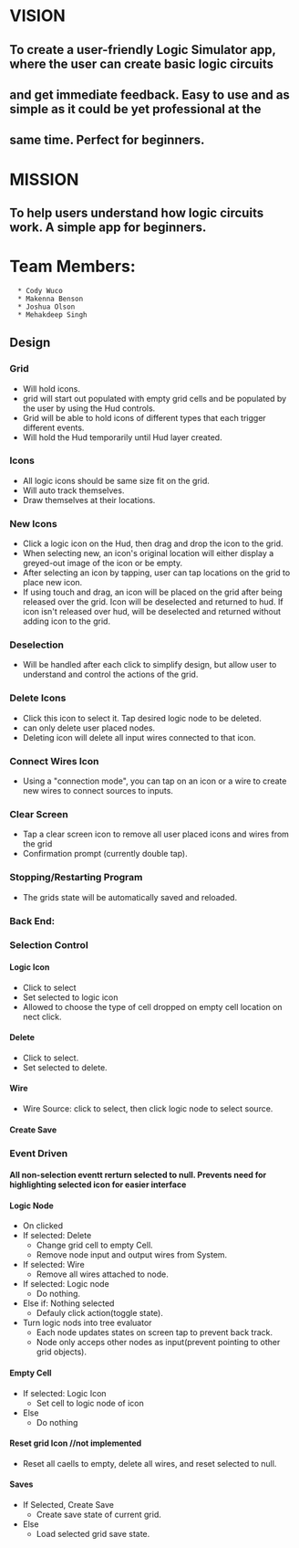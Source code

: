# **VISION**
## To create a user-friendly Logic Simulator app, where the user can create basic logic circuits 
## and get immediate feedback. Easy to use and as simple as it could be yet professional at the
## same time. Perfect for beginners.

# **MISSION**
## To help users understand how logic circuits work. A simple app for beginners.

# **Team Members:**
      * Cody Wuco
      * Makenna Benson
      * Joshua Olson
      * Mehakdeep Singh


## Design
### Grid
* Will hold icons.
* grid will start out populated with empty grid cells and be populated by the user by using the Hud controls.
* Grid will be able to hold icons of different types that each trigger different events.
* Will hold the Hud temporarily until Hud layer created.
### Icons
* All logic icons should be same size fit on the grid.
* Will auto track themselves.
* Draw themselves at their locations.
### New Icons
* Click a logic icon on the Hud, then drag and drop the icon to the grid.
* When selecting new, an icon's original location will either display a greyed-out image of the icon or be empty.
* After selecting an icon by tapping, user can tap locations on the grid to place new icon.
* If using touch and drag, an icon will be placed on the grid after being released over the grid. Icon will be deselected and returned to hud. If icon isn't released over hud, will be deselected and returned without adding icon to the grid.
### Deselection
* Will be handled after each click to simplify design, but allow user to understand and control the actions of the grid.

### Delete Icons
* Click this icon to select it. Tap desired logic node to be deleted.
* can only delete user placed nodes.
* Deleting icon will delete all input wires connected to that icon.

### Connect Wires Icon
* Using a "connection mode", you can tap on an icon or a wire to create new wires to connect sources to inputs.

### Clear Screen
* Tap a clear screen icon to remove all user placed icons and wires from the grid
* Confirmation prompt (currently double tap).

### Stopping/Restarting Program
* The grids state will be automatically saved and reloaded.

### Back End:
### Selection Control
#### Logic Icon
* Click to select
* Set selected to logic icon
* Allowed to choose the type of cell dropped on empty cell location on nect click.
#### Delete
* Click to select.
* Set selected to delete.

#### Wire
* Wire Source:
click to select, then click logic node to select source.

#### Create Save

### Event Driven
#### All non-selection eventt rerturn selected to null. Prevents need for highlighting selected icon for easier interface

#### Logic Node
* On clicked
* If selected: Delete
	* Change grid cell to empty Cell.
	* Remove node input and output wires from System.
* If selected: Wire
	* Remove all wires attached to node.
* If selected: Logic node
	* Do nothing.
* Else if: Nothing selected
	* Defauly click action(toggle state).
* Turn logic nods into tree evaluator
	* Each node updates states on screen tap to prevent back track.
	* Node only acceps other nodes as input(prevent pointing to other grid objects).

#### Empty Cell
* If selected: Logic Icon
	* Set cell to logic node of icon
* Else
	* Do nothing

#### Reset grid Icon //not implemented
* Reset all caells to empty, delete all wires, and reset selected to null.

#### Saves
* If Selected, Create Save
	* Create save state of current grid.
* Else
	* Load selected grid save state.

